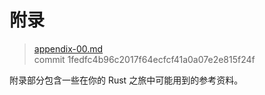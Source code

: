 # 附录

> [appendix-00.md](https://github.com/rust-lang/book/blob/main/src/appendix-00.md)
> <br>
> commit 1fedfc4b96c2017f64ecfcf41a0a07e2e815f24f

附录部分包含一些在你的 Rust 之旅中可能用到的参考资料。
